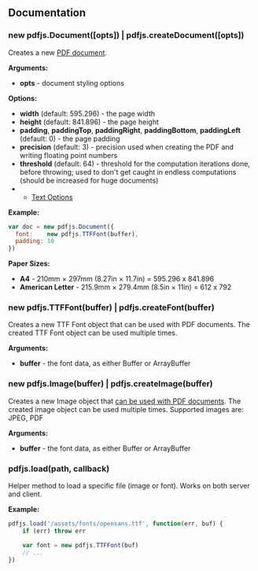 ## Documentation

### new pdfjs.Document([opts]) | pdfjs.createDocument([opts])

Creates a new [PDF document](document.md).

**Arguments:**

- **opts** - document styling options

**Options:**

- **width** (default: 595.296) - the page width
- **height** (default: 841.896) - the page height
- **padding**, **paddingTop**, **paddingRight**, **paddingBottom**, **paddingLeft** (default: 0) - the page padding
- **precision** (default: 3) - precision used when creating the PDF and writing floating point numbers
- **threshold** (default: 64) - threshold for the computation iterations done, before throwing; used to don't get caught in endless computations (should be increased for huge documents)
- + [Text Options](document.md#texttext-opts)

**Example:**

```js
var doc = new pdfjs.Document({
  font:    new pdfjs.TTFFont(buffer),
  padding: 10
})
```

**Paper Sizes:**

- **A4** - 210mm × 297mm (8.27in × 11.7in) = 595.296 x 841.896
- **American Letter** - 215.9mm × 279.4mm (8.5in × 11in) = 612 x 792

### new pdfjs.TTFFont(buffer) | pdfjs.createFont(buffer)

Creates a new TTF Font object that can be used with PDF documents. The created TTF Font object can be used multiple times.

**Arguments:**

- **buffer** - the font data, as either Buffer or ArrayBuffer

### new pdfjs.Image(buffer) | pdfjs.createImage(buffer)

Creates a new Image object that [can be used with PDF documents](document.md#imageimg-opts). The created image object can be used multiple times. Supported images are: JPEG, PDF

**Arguments:**

- **buffer** - the font data, as either Buffer or ArrayBuffer

### pdfjs.load(path, callback)

Helper method to load a specific file (image or font). Works on both server and client.

**Example:**

```js
pdfjs.load('/assets/fonts/opensans.ttf', function(err, buf) {
    if (err) throw err

    var font = new pdfjs.TTFFont(buf)
    // ...
})
```